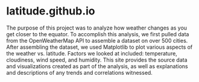 # latitude.github.io
The purpose of this project was to analyze how weather changes as you get closer to the equator. To accomplish this analysis, we first pulled data from the OpenWeatherMap API to assemble a dataset on over 500 cities. After assembling the dataset, we used Matplotlib to plot various aspects of the weather vs. latitude. Factors we looked at included: temperature, cloudiness, wind speed, and humidity. This site provides the source data and visualizations created as part of the analysis, as well as explanations and descriptions of any trends and correlations witnessed.
